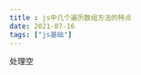 ```yaml
---
title : js中几个遍历数组方法的特点
date: 2021-07-16
tags: ["js基础"]
---
```

<!--more-->

处理空

```javascript

```
